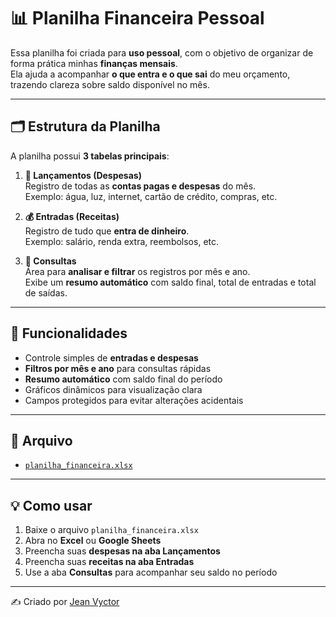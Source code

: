 # 📊 Planilha Financeira Pessoal

Essa planilha foi criada para **uso pessoal**, com o objetivo de organizar de forma prática minhas **finanças mensais**.  
Ela ajuda a acompanhar **o que entra e o que sai** do meu orçamento, trazendo clareza sobre saldo disponível no mês.

---

## 🗂 Estrutura da Planilha

A planilha possui **3 tabelas principais**:

1. **📌 Lançamentos (Despesas)**  
   Registro de todas as **contas pagas e despesas** do mês.  
   Exemplo: água, luz, internet, cartão de crédito, compras, etc.  

2. **💰 Entradas (Receitas)**  
   Registro de tudo que **entra de dinheiro**.  
   Exemplo: salário, renda extra, reembolsos, etc.  

3. **🔎 Consultas**  
   Área para **analisar e filtrar** os registros por mês e ano.  
   Exibe um **resumo automático** com saldo final, total de entradas e total de saídas.  

---

## 🚀 Funcionalidades
- Controle simples de **entradas e despesas**  
- **Filtros por mês e ano** para consultas rápidas  
- **Resumo automático** com saldo final do período  
- Gráficos dinâmicos para visualização clara  
- Campos protegidos para evitar alterações acidentais  

---

## 📂 Arquivo
- [`planilha_financeira.xlsx`](./planilha_financeira.xlsx)

---

## 💡 Como usar
1. Baixe o arquivo `planilha_financeira.xlsx`  
2. Abra no **Excel** ou **Google Sheets**  
3. Preencha suas **despesas na aba Lançamentos**  
4. Preencha suas **receitas na aba Entradas**  
5. Use a aba **Consultas** para acompanhar seu saldo no período  

---

✍️ Criado por [Jean Vyctor](https://github.com/jeanvyctor)
